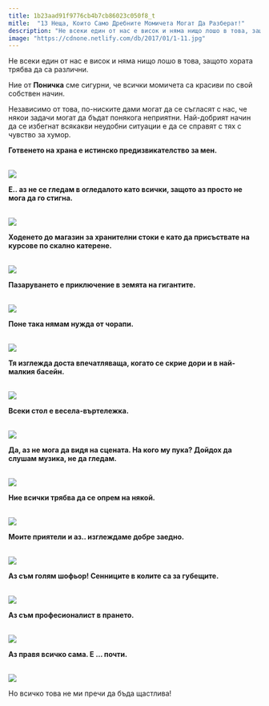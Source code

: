 ```yaml
---
title: 1b23aad91f9776cb4b7cb86023c050f8_t
mitle:  "13 Неща, Които Само Дребните Момичета Могат Да Разберат!"
description: "Не всеки един от нас е висок и няма нищо лошо в това, защото хората трябва да са различни. Ние от Поничка сме сигурни, че всички момичета са красиви по свой собствен н�"
image: "https://cdnone.netlify.com/db/2017/01/1-11.jpg"
---
```


 <p>Не всеки един от нас е висок и няма нищо лошо в това, защото хората трябва да са различни.</p>      <p>Ние от <strong>Поничка</strong> сме сигурни, че всички момичета са красиви по свой собствен начин.</p> <p>Независимо от това, по-ниските дами могат да се съгласят с нас, че някои задачи могат да бъдат понякога неприятни. Най-добрият начин да се избегнат всякакви неудобни ситуации е да се справят с тях с чувство за хумор.</p> <p><strong>Готвенето на храна е истинско предизвикателство за мен.</strong></p>       <p> <br/><img src="https://cdnone.netlify.com/db/2017/01/1-11.jpg"/><br/></p> <p><strong>Е.. аз не се гледам в огледалото като всички, защото аз просто не мога да го стигна.</strong></p> <p> <br/><img src="https://cdnone.netlify.com/db/2017/01/2-10.jpg"/><br/></p>  <p><strong>Ходенето до магазин за хранителни стоки е като да присъствате на курсове по скално катерене.</strong></p>      <p> <br/><img src="https://cdnone.netlify.com/db/2017/01/3-10.jpg"/><br/></p>  <p><strong>Пазаруването е приключение в земята на гигантите.</strong></p> <p> <br/><img src="https://cdnone.netlify.com/db/2017/01/4-10.jpg"/><br/></p> <p><strong>Поне така нямам нужда от чорапи.</strong></p> <p> <br/><img src="https://cdnone.netlify.com/db/2017/01/5-10.jpg"/><br/></p>  <p><strong>Тя изглежда доста впечатляваща, когато се скрие дори и в най-малкия басейн.</strong></p>      <p> <br/><img src="https://cdnone.netlify.com/db/2017/01/6-10.jpg"/><br/></p> <p><strong>Всеки стол е весела-въртележка.</strong></p> <p> <br/><img src="https://cdnone.netlify.com/db/2017/01/7-10.jpg"/><br/></p>  <p><strong>Да, аз не мога да видя на сцената. На кого му пука? Дойдох да слушам музика, не да гледам.</strong></p>      <p> <br/><img src="https://cdnone.netlify.com/db/2017/01/8-9.jpg"/><br/></p> <p><strong>Ние всички трябва да се опрем на някой.</strong></p> <p> <br/><img src="https://cdnone.netlify.com/db/2017/01/9-8.jpg"/><br/></p>  <p><strong>Моите приятели и аз.. изглеждаме добре заедно.</strong></p> <p> <br/><img src="https://cdnone.netlify.com/db/2017/01/10-9.jpg"/><br/></p>  <p><strong>Аз съм голям шофьор! Сенниците в колите са за губещите.</strong></p> <p> <br/><img src="https://cdnone.netlify.com/db/2017/01/11-8.jpg"/><br/></p>  <p><strong>Аз съм професионалист в прането.</strong></p> <p> <br/><img src="https://cdnone.netlify.com/db/2017/01/12-8.jpg"/><br/></p>  <p><strong>Аз правя всичко сама. Е … почти.</strong></p> <p> <br/><img src="https://cdnone.netlify.com/db/2017/01/13-8.jpg"/><br/></p> <p>Но всичко това не ми пречи да бъда щастлива!</p>       